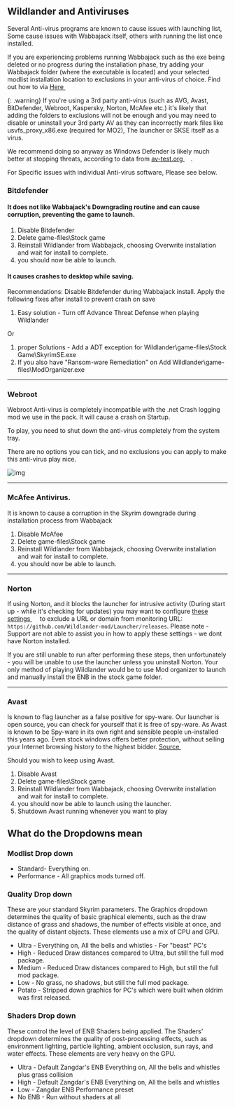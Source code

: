 
## Wildlander and Antiviruses

Several Anti-virus programs are known to cause issues with launching list, Some cause issues with Wabbajack itself, others with running the list once installed.

If you are experiencing problems running Wabbajack such as the exe being deleted or no progress during the installation phase, try adding your Wabbajack folder (where the executable is located) and your selected modlist installation location to exclusions in your anti-virus of choice. Find out how to via <a href="https://lmgtfy.app/?q=how+to+add+exclusions+to+antivirus" target="_blank" rel="noopener noreferrer">Here <svg viewBox="0 0 24 24" aria-labelledby="svg-external-link-title" width="1em" height="1em"><use xlink:href="#svg-external-link"></use></svg></a>

{: .warning}
If you're using a 3rd party anti-virus (such as AVG, Avast, BitDefender, Webroot, Kaspersky, Norton, McAfee etc.) it's likely that adding the folders to exclusions will not be enough and you may need to disable or uninstall your 3rd party AV as they can incorrectly mark files like usvfs_proxy_x86.exe (required for MO2), The launcher or SKSE itself as a virus.

We recommend doing so anyway as Windows Defender is likely much better at stopping threats, according to data from <a href="https://www.av-test.org/en/antivirus/home-windows/" target="_blank" rel="noopener noreferrer">av-test.org <svg viewBox="0 0 24 24" aria-labelledby="svg-external-link-title" width="1em" height="1em"><use xlink:href="#svg-external-link"></use></svg></a>.

For Specific issues with individual Anti-virus software, Please see below.

### Bitdefender


#### It does not like Wabbajack's Downgrading routine and can cause corruption, preventing the game to launch.

 1. Disable Bitdefender 
 1. Delete game-files\Stock game
 1. Reinstall Wildlander from Wabbajack, choosing Overwrite installation and wait for install to complete.
 1. you should now be able to launch.


#### It causes crashes to desktop while saving.

Recommendations: Disable Bitdefender during Wabbajack install. Apply the following fixes after install to prevent crash on save
 1. Easy solution - Turn off Advance Threat Defense when playing Wildlander

 Or 

 1. proper Solutions - Add a ADT exception for Wildlander\game-files\Stock Game\SkyrimSE.exe
 1. If you also have "Ransom-ware Remediation" on Add Wildlander\game-files\ModOrganizer.exe       

---


### Webroot

  Webroot Anti-virus is completely incompatible with the .net Crash logging mod we use in the pack. It will cause a crash on Startup. 

  To play, you need to shut down the anti-virus completely from the system tray. 

  There are no options you can tick, and no exclusions you can apply to make this anti-virus play nice.

 ![img](https://media.discordapp.net/attachments/881254575640838254/937500500360851466/unknown.png) 

---


### McAfee Antivirus.

 It is known to cause a corruption in the Skyrim downgrade during installation process from Wabbajack

1. Disable McAfee 
1. Delete game-files\Stock game
1. Reinstall Wildlander from Wabbajack, choosing Overwrite installation and wait for install to complete.
1. you should now be able to launch.

---


### Norton
If using Norton, and it blocks the launcher for intrusive activity (During start up - while it's checking for updates) you may want to configure  <a href="https://support.norton.com/sp/en/uk/home/current/solutions/v15471442/" target="_blank" rel="noopener noreferrer">these settings <svg viewBox="0 0 24 24" aria-labelledby="svg-external-link-title" width="1em" height="1em"><use xlink:href="#svg-external-link"></use></svg></a> to exclude a URL or domain from monitoring URL: `https://github.com/Wildlander-mod/Launcher/releases`. Please note - Support are not able to assist you in how to apply these settings - we dont have Norton installed.

 If you are still unable to run after performing these steps, then unfortunately - you will be unable to use the launcher unless you uninstall Norton. Your only method of playing Wildlander would be to use Mod organizer to launch and manually install the ENB in the stock game folder.

----

### Avast
Is known to flag launcher as a false positive for spy-ware. Our launcher is open source, you can check for yourself that it is free of spy-ware. As Avast is known to be Spy-ware in its own right and sensible people un-installed this years ago. Even stock windows offers better protection, without selling your Internet browsing history to the highest bidder.  <a href="https://antivirus-review.com/blog/avast-programs-spy-on-their-users" target="_blank" rel="noopener noreferrer">Source <svg viewBox="0 0 24 24" aria-labelledby="svg-external-link-title" width="1em" height="1em"><use xlink:href="#svg-external-link"></use></svg></a>

 Should you wish to keep using Avast.
 
 1. Disable Avast 
 1. Delete game-files\Stock game
 1. Reinstall Wildlander from Wabbajack, choosing Overwrite installation and wait for install to complete.
 1. you should now be able to launch using the launcher.
 1. Shutdown Avast running whenever you want to play


## What do the Dropdowns mean

### Modlist Drop down

* Standard- Everything on.
* Performance - All graphics mods turned off.

### Quality Drop down

These are your standard Skyrim parameters. The Graphics dropdown determines the quality of basic graphical elements, such as the draw distance of grass and shadows, the number of effects visible at once, and the quality of distant objects. These elements use a mix of CPU and GPU.

* Ultra - Everything on, All the bells and whistles - For "beast" PC's
* High - Reduced Draw distances compared to Ultra, but still the full mod package.
* Medium - Reduced Draw distances compared to High, but still the full mod package.
* Low - No grass, no shadows, but still the full mod package.
* Potato - Stripped down graphics for PC's which were built when oldrim was first released.

### Shaders Drop down

These control the level of ENB Shaders being applied. The Shaders' dropdown determines the quality of post-processing effects, such as environment lighting, particle lighting, ambient occlusion, sun rays, and water effects. These elements are very heavy on the GPU.

* Ultra - Default Zangdar's ENB Everything on, All the bells and whistles plus grass collision
* High  - Default Zangdar's ENB Everything on, All the bells and whistles
* Low   - Zangdar ENB Performance preset 
* No ENB - Run without shaders at all